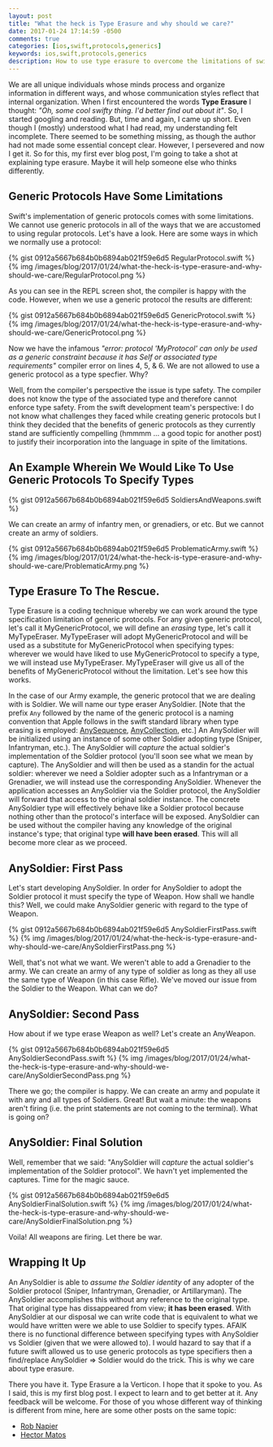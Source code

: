 ```yaml
---
layout: post
title: "What the heck is Type Erasure and why should we care?"
date: 2017-01-24 17:14:59 -0500
comments: true
categories: [ios,swift,protocols,generics]
keywords: ios,swift,protocols,generics
description: How to use type erasure to overcome the limitations of swift's generic protocols
---
```


We are all unique individuals whose minds process and organize information in different ways, and whose communication styles reflect that internal organization. When I first encountered the words **Type Erasure** I thought: *"Oh, some cool swifty thing. I'd better find out about it"*. So, I started googling and reading. But, time and again, I came up short. Even though I (mostly) understood what I had read, my understanding felt incomplete. There seemed to be something missing, as though the author had not made some essential concept clear. However, I persevered and now I get it. So for this, my first ever blog post, I'm going to take a shot at explaining type erasure. Maybe it will help someone else who thinks differently.

<!-- more -->

## Generic Protocols Have Some Limitations

Swift's implementation of generic protocols comes with some limitations. We cannot use generic protocols in all of the ways that we are accustomed to using regular protocols. Let's have a look. Here are some ways in which we normally use a protocol:

{% gist 0912a5667b684b0b6894ab021f59e6d5 RegularProtocol.swift %}
{% img /images/blog/2017/01/24/what-the-heck-is-type-erasure-and-why-should-we-care/RegularProtocol.png %}

As you can see in the REPL screen shot, the compiler is happy with the code. However, when we use a generic protocol the results are different:

{% gist 0912a5667b684b0b6894ab021f59e6d5 GenericProtocol.swift %}
{% img /images/blog/2017/01/24/what-the-heck-is-type-erasure-and-why-should-we-care/GenericProtocol.png %}

Now we have the infamous *"error: protocol 'MyProtocol' can only be used as a generic constraint because it has Self or associated type requirements"* compiler error on lines 4, 5, & 6. We are not allowed to use a generic protocol as a type specfier. Why?

Well, from the compiler's perspective the issue is type safety. The compiler does not know the type of the associated type and therefore cannot enforce type safety. From the swift development team's perspective: I do not know what challenges they faced while creating generic protocols but I think they decided that the benefits of generic protocols as they currently stand are sufficiently compelling (hmmmm ... a good topic for another post) to justify their incorporation into the language in spite of the limitations.

## An Example Wherein We Would Like To Use Generic Protocols To Specify Types

{% gist 0912a5667b684b0b6894ab021f59e6d5 SoldiersAndWeapons.swift %}

We can create an army of infantry men, or grenadiers, or etc. But we cannot create an army of soldiers.

{% gist 0912a5667b684b0b6894ab021f59e6d5 ProblematicArmy.swift %}
{% img /images/blog/2017/01/24/what-the-heck-is-type-erasure-and-why-should-we-care/ProblematicArmy.png %}

## Type Erasure To The Rescue.

Type Erasure is a coding technique whereby we can work around the type specification limitation of generic protocols. For any given generic protocol, let's call it MyGenericProtocol, we will define an *erasing* type, let's call it MyTypeEraser. MyTypeEraser will adopt MyGenericProtocol and will be used as a substitute for MyGenericProtocol when specifying types: wherever we would have liked to use MyGenericProtocol to specify a type, we will instead use MyTypeEraser. MyTypeEraser will give us all of the benefits of MyGenericProtocol without the limitation. Let's see how this works.

In the case of our Army example, the generic protocol that we are dealing with is Soldier. We will name our type eraser AnySoldier. \[Note that the prefix `Any` followed by the name of the generic protocol is a naming convention that Apple follows in the swift standard library when type erasing is employed: [AnySequence](https://developer.apple.com/reference/swift/anysequence), [AnyCollection](https://developer.apple.com/reference/swift/anycollection), etc.\] An AnySoldier will be initialized using an instance of some other Soldier adopting type (Sniper, Infantryman, etc.). The AnySoldier will *capture* the actual soldier's implementation of the Soldier protocol (you'll soon see what we mean by capture). The AnySoldier and will then be used as a standin for the actual soldier: wherever we need a Soldier adopter such as a Infantryman or a Grenadier, we will instead use the corresponding AnySoldier. Whenever the application accesses an AnySoldier via the Soldier protocol, the AnySoldier will forward that access to the original soldier instance. The concrete AnySoldier type will effectively behave like a Soldier protocol because nothing other than the protocol's interface will be exposed. AnySoldier can be used without the compiler having any knowledge of the original instance's type; that original type **will have been erased**. This will all become more clear as we proceed.

## AnySoldier: First Pass

Let's start developing AnySoldier. In order for AnySoldier to adopt the Soldier protocol it must specify the type of Weapon. How shall we handle this? Well, we could make AnySoldier generic with regard to the type of Weapon.

{% gist 0912a5667b684b0b6894ab021f59e6d5 AnySoldierFirstPass.swift %}
{% img /images/blog/2017/01/24/what-the-heck-is-type-erasure-and-why-should-we-care/AnySoldierFirstPass.png %}

Well, that's not what we want. We weren't able to add a Grenadier to the army. We can create an army of any type of soldier as long as they all use the same type of Weapon (in this case Rifle). We've moved our issue from the Soldier to the Weapon. What can we do?

## AnySoldier: Second Pass

How about if we type erase Weapon as well? Let's create an AnyWeapon.

{% gist 0912a5667b684b0b6894ab021f59e6d5 AnySoldierSecondPass.swift %}
{% img /images/blog/2017/01/24/what-the-heck-is-type-erasure-and-why-should-we-care/AnySoldierSecondPass.png %}

There we go; the compiler is happy. We can create an army and populate it with any and all types of Soldiers. Great! But wait a minute: the weapons aren't firing (i.e. the print statements are not coming to the terminal). What is going on?

## AnySoldier: Final Solution

Well, remember that we said: "AnySoldier will *capture* the actual soldier's implementation of the Soldier protocol". We havn't yet implemented the captures. Time for the magic sauce.

{% gist 0912a5667b684b0b6894ab021f59e6d5 AnySoldierFinalSolution.swift %}
{% img /images/blog/2017/01/24/what-the-heck-is-type-erasure-and-why-should-we-care/AnySoldierFinalSolution.png %}

Voila! All weapons are firing. Let there be war.

## Wrapping It Up

An AnySoldier is able to *assume the Soldier identity* of any adopter of the Soldier protocol (Sniper, Infantryman, Grenadier, or Artillaryman). The AnySoldier accomplishes this without any reference to the original type. That original type has dissappeared from view; **it has been erased**. With AnySoldier at our disposal we can write code that is equivalent to what we would have written were we able to use Soldier to specify types. AFAIK there is no functional difference between specifying types with AnySoldier vs Soldier (given that we were allowed to). I would hazard to say that if a future swift allowed us to use generic protocols as type specifiers then a find/replace AnySoldier => Soldier would do the trick. This is why we care about type erasure.

There you have it. Type Erasure a la Verticon. I hope that it spoke to you. As I said, this is my first blog post. I expect to learn and to get better at it. Any feedback will be welcome. For those of you whose different way of thinking is different from mine, here are some other posts on the same topic:
* [Rob Napier](http://robnapier.net/erasure)
* [Hector Matos](https://krakendev.io/blog/generic-protocols-and-their-shortcomings)

